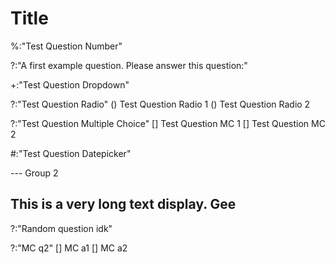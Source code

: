# Title

%:"Test Question Number"

?:"A first example question. Please answer this question:"

+:"Test Question Dropdown"

?:"Test Question Radio"
() Test Question Radio 1
() Test Question Radio 2

?:"Test Question Multiple Choice"
[] Test Question MC 1
[] Test Question MC 2

#:"Test Question Datepicker"

--- Group 2

## This is a very long text display. Gee

?:"Random question idk"

?:"MC q2"
[] MC a1
[] MC a2

